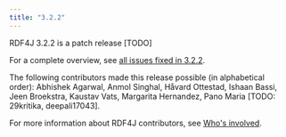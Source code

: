 ```yaml
---
title: "3.2.2"
---
```


RDF4J 3.2.2 is a patch release [TODO]

For a complete overview, see [all issues fixed in 3.2.2](https://github.com/eclipse/rdf4j/milestone/53?closed=1).

The following contributors made this release possible (in alphabetical order): Abhishek Agarwal, Anmol Singhal, H&aring;vard Ottestad, Ishaan Bassi, Jeen Broekstra, Kaustav Vats, Margarita Hernandez, Pano Maria [TODO: 29kritika, deepali17043].

For more information about RDF4J contributors, see [Who's involved](https://projects.eclipse.org/projects/technology.rdf4j/who).
